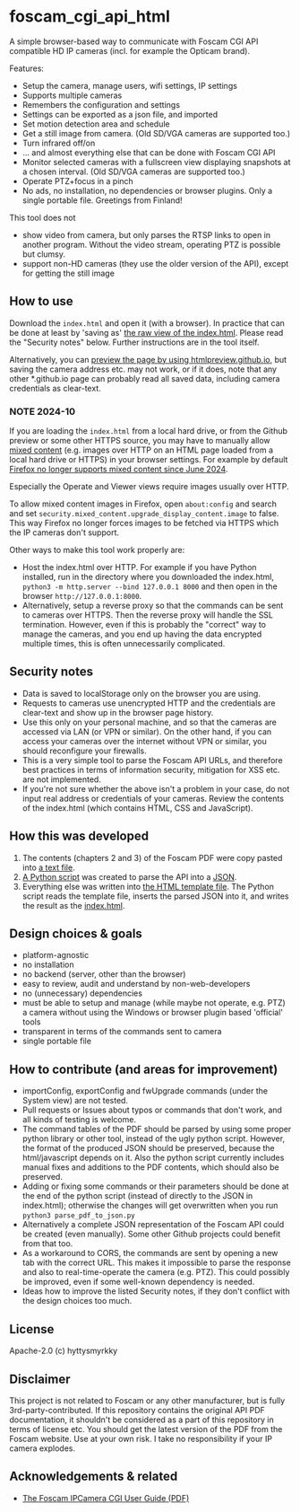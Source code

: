 # foscam_cgi_api_html
A simple browser-based way to communicate with Foscam CGI API compatible HD IP cameras (incl. for example the Opticam brand).

Features:
- Setup the camera, manage users, wifi settings, IP settings
- Supports multiple cameras
- Remembers the configuration and settings
- Settings can be exported as a json file, and imported
- Set motion detection area and schedule
- Get a still image from camera. (Old SD/VGA cameras are supported too.)
- Turn infrared off/on
- ... and almost everything else that can be done with Foscam CGI API
- Monitor selected cameras with a fullscreen view displaying snapshots at a chosen interval. (Old SD/VGA cameras are supported too.)
- Operate PTZ+focus in a pinch
- No ads, no installation, no dependencies or browser plugins. Only a single portable file. Greetings from Finland!

This tool does not
- show video from camera, but only parses the RTSP links to open in another program. Without the video stream, operating PTZ is possible but clumsy.
- support non-HD cameras (they use the older version of the API), except for getting the still image

## How to use
Download the `index.html` and open it (with a browser). In practice that can be done at least by 'saving as' [the raw view of the index.html](https://raw.githubusercontent.com/hyttysmyrkky/foscam_cgi_api_html/main/index.html). Please read the "Security notes" below. Further instructions are in the tool itself.

Alternatively, you can [preview the page by using htmlpreview.github.io](https://htmlpreview.github.io/?https://github.com/hyttysmyrkky/foscam_cgi_api_html/blob/main/index.html), but saving the camera address etc. may not work, or if it does, note that any other \*.github.io page can probably read all saved data, including camera credentials as clear-text.

### **NOTE 2024-10**
If you are loading the `index.html` from a local hard drive, or from the Github preview or some other HTTPS source, you may have to manually allow [mixed content](https://developer.mozilla.org/en-US/docs/Web/Security/Mixed_content) (e.g. images over HTTP on an HTML page loaded from a local hard drive or HTTPS) in your browser settings. For example by default [Firefox no longer supports mixed content since June 2024](https://blog.mozilla.org/security/2024/06/05/firefox-will-upgrade-more-mixed-content-in-version-127/).

Especially the Operate and Viewer views require images usually over HTTP.

To allow mixed content images in Firefox, open `about:config` and search and set `security.mixed_content.upgrade_display_content.image` to false. This way Firefox no longer forces images to be fetched via HTTPS which the IP cameras don't support.

Other ways to make this tool work properly are:
- Host the index.html over HTTP. For example if you have Python installed, run in the directory where you downloaded the index.html, `python3 -m http.server --bind 127.0.0.1 8000` and then open in the browser `http://127.0.0.1:8000`.
- Alternatively, setup a reverse proxy so that the commands can be sent to cameras over HTTPS. Then the reverse proxy will handle the SSL termination. However, even if this is probably the "correct" way to manage the cameras, and you end up having the data encrypted multiple times, this is often unnecessarily complicated.

## Security notes
- Data is saved to localStorage only on the browser you are using.
- Requests to cameras use unencrypted HTTP and the credentials are clear-text and show up in the browser page history.
- Use this only on your personal machine, and so that the cameras are accessed via LAN (or VPN or similar). On the other hand, if you can access your cameras over the internet without VPN or similar, you should reconfigure your firewalls.
- This is a very simple tool to parse the Foscam API URLs, and therefore best practices in terms of information security, mitigation for XSS etc. are not implemented.
- If you're not sure whether the above isn't a problem in your case, do not input real address or credentials of your cameras. Review the contents of the index.html (which contains HTML, CSS and JavaScript).

## How this was developed
1. The contents (chapters 2 and 3) of the Foscam PDF were copy pasted into [a text file](https://github.com/hyttysmyrkky/foscam_cgi_api_html/blob/main/src/Foscam-IPCamera-CGI-User-Guide-AllPlatforms-2015.11.06.pdf.txt).
2. [A Python script](https://github.com/hyttysmyrkky/foscam_cgi_api_html/blob/main/src/parse_pdf_to_json.py) was created to parse the API into a [JSON](https://github.com/hyttysmyrkky/foscam_cgi_api_html/blob/a21d45395c0bf15a8c76047754126e1791b33f65/index.html#L1134).
3. Everything else was written into [the HTML template file](https://github.com/hyttysmyrkky/foscam_cgi_api_html/blob/main/src/index_template.html). The Python script reads the template file, inserts the parsed JSON into it, and writes the result as the [index.html](https://github.com/hyttysmyrkky/foscam_cgi_api_html/blob/main/index.html).

## Design choices & goals
- platform-agnostic
- no installation
- no backend (server, other than the browser)
- easy to review, audit and understand by non-web-developers
- no (unnecessary) dependencies
- must be able to setup and manage (while maybe not operate, e.g. PTZ) a camera without using the Windows or browser plugin based 'official' tools
- transparent in terms of the commands sent to camera
- single portable file

## How to contribute (and areas for improvement)
- importConfig, exportConfig and fwUpgrade commands (under the System view) are not tested.
- Pull requests or Issues about typos or commands that don't work, and all kinds of testing is welcome.
- The command tables of the PDF should be parsed by using some proper python library or other tool, instead of the ugly python script. However, the format of the produced JSON should be preserved, because the html/javascript depends on it. Also the python script currently includes manual fixes and additions to the PDF contents, which should also be preserved.
- Adding or fixing some commands or their parameters should be done at the end of the python script (instead of directly to the JSON in index.html); otherwise the changes will get overwritten when you run `python3 parse_pdf_to_json.py`
- Alternatively a complete JSON representation of the Foscam API could be created (even manually). Some other Github projects could benefit from that too.
- As a workaround to CORS, the commands are sent by opening a new tab with the correct URL. This makes it impossible to parse the response and also to real-time-operate the camera (e.g. PTZ). This could possibly be improved, even if some well-known dependency is needed.
- Ideas how to improve the listed Security notes, if they don't conflict with the design choices too much.

## License
Apache-2.0 (c) hyttysmyrkky

## Disclaimer
This project is not related to Foscam or any other manufacturer, but is fully 3rd-party-contributed. If this repository contains the original API PDF documentation, it shouldn't be considered as a part of this repository in terms of license etc. You should get the latest version of the PDF from the Foscam website. Use at your own risk. I take no responsibility if your IP camera explodes.

## Acknowledgements & related
* [The Foscam IPCamera CGI User Guide (PDF)](https://www.foscam.es/descarga/Foscam-IPCamera-CGI-User-Guide-AllPlatforms-2015.11.06.pdf)
